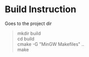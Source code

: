 # Build Instruction
Goes to the project dir  
> mkdir build  
> cd build  
> cmake -G "MinGW Makefiles" ..  
> make  
  